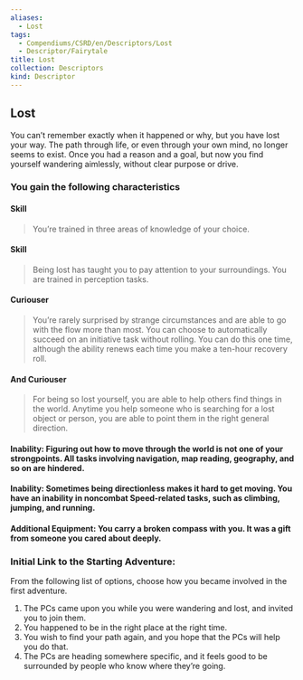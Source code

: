 ```yaml
---
aliases:
  - Lost
tags:
  - Compendiums/CSRD/en/Descriptors/Lost
  - Descriptor/Fairytale
title: Lost
collection: Descriptors
kind: Descriptor
---
```

## Lost  
You can’t remember exactly when it happened or why, but you have lost your way. The path through life, or even through your own mind, no longer seems to exist. Once you had a reason and a goal, but now you find yourself wandering aimlessly, without clear purpose or drive.
### You gain the following characteristics
#### Skill
>You’re trained in three areas of knowledge of your choice.
#### Skill
>Being lost has taught you to pay attention to your surroundings. You are trained in perception tasks.
#### Curiouser
>You’re rarely surprised by strange circumstances and are able to go with the flow more than most. You can choose to automatically succeed on an initiative task without rolling. You can do
this one time, although the ability renews each time you make a ten-hour recovery roll.
#### And Curiouser
>For being so lost yourself, you are able to help others find things in the world. Anytime you help someone who is searching for a lost object or person, you are able to point them in the right general direction.
#### Inability: Figuring out how to move through the world is not one of your strongpoints. All tasks involving navigation, map reading, geography, and so on are hindered.
#### Inability: Sometimes being directionless makes it hard to get moving. You have an inability in noncombat Speed-related tasks, such as climbing, jumping, and running.
#### Additional Equipment: You carry a broken compass with you. It was a gift from someone you cared about deeply.
### Initial Link to the Starting Adventure:
From the following list of options, choose how you became involved in the first adventure.
1. The PCs came upon you while you were wandering and lost, and invited you to join them.
2. You happened to be in the right place at the right time.
3. You wish to find your path again, and you hope that the PCs will help you do that.
4. The PCs are heading somewhere specific, and it feels good to be surrounded by people who know where they’re going. 




